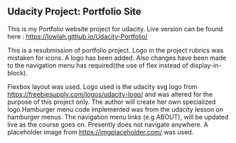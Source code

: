 ## Udacity Project: Portfolio Site
This is my Portfolio website project for udacity. Live version can be found here : https://lowlah.github.io/Udacity-Portfolio/

This is a resubmission of portfolio project. Logo in the project rubrics was mistaken for icons. A logo has been added. Also changes have been made to the navigation menu has required(the use of flex instead of display-in-block). 

Flexbox layout was used. Logo used is the udacity svg logo from https://freebiesupply.com/logos/udacity-logo/ and was altered for the purpose of this project only. The author will create her own specialized logo.Hamburger menu code implemented was from the udacity lesson on hamburger menus. The navigation menu links (e.g ABOUT), will be updated live as the course goes on. Presently does not navigate anywhere.  A placeholder image from https://imgplaceholder.com/ was used. 

